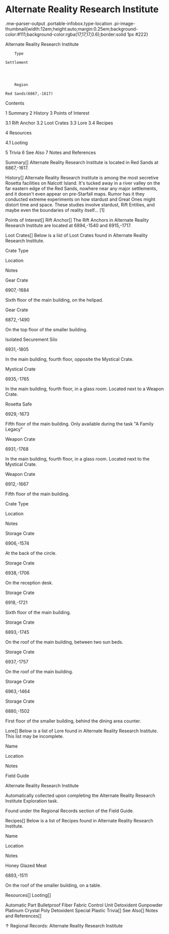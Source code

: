 # Alternate Reality Research Institute

.mw-parser-output .portable-infobox.type-location .pi-image-thumbnail{width:12em;height:auto;margin:0.25em;background-color:#111;background-color:rgba(17,17,17,0.6);border:solid 1px #222}

Alternate Reality Research Institute

	

	
		Type
	
	Settlement



	
		Region
	
	Red Sands(6867,-1617)




Contents

1 Summary
2 History
3 Points of Interest

3.1 Rift Anchor
3.2 Loot Crates
3.3 Lore
3.4 Recipes


4 Resources

4.1 Looting


5 Trivia
6 See Also
7 Notes and References



Summary[]
Alternate Reality Research Institute is located in Red Sands at 6867,-1617.

History[]
Alternate Reality Research Institute is among the most secretive Rosetta facilities on Nalcott Island. It's tucked away in a river valley on the far eastern edge of the Red Sands, nowhere near any major settlements, and it doesn't even appear on pre-Starfall maps. Rumor has it they conducted extreme experiments on how stardust and Great Ones might distort time and space. These studies involve stardust, Rift Entities, and maybe even the boundaries of reality itself... &#91;1&#93;

Points of Interest[]
Rift Anchor[]
The Rift Anchors in Alternate Reality Research Institute are located at 6894,-1540 and 6915,-1717.

Loot Crates[]
Below is a list of Loot Crates found in Alternate Reality Research Institute.



Crate Type

Location

Notes


Gear Crate

6907,-1684

Sixth floor of the main building, on the helipad.


Gear Crate

6872,-1490

On the top floor of the smaller building.


Isolated Securement Silo

6931,-1805

In the main building, fourth floor, opposite the Mystical Crate.


Mystical Crate

6935,-1765

In the main building, fourth floor, in a glass room. Located next to a Weapon Crate.


Rosetta Safe

6929,-1673

Fifth floor of the main building. Only available during the task "A Family Legacy"


Weapon Crate

6931,-1768

In the main building, fourth floor, in a glass room. Located next to the Mystical Crate.


Weapon Crate

6912,-1667

Fifth floor of the main building.






Crate Type

Location

Notes


Storage Crate

6906,-1574

At the back of the circle.


Storage Crate

6938,-1706

On the reception desk.


Storage Crate

6918,-1721

Sixth floor of the main building.


Storage Crate

6893,-1745

On the roof of the main building, between two sun beds.


Storage Crate

6937,-1757

On the roof of the main building.


Storage Crate

6963,-1464




Storage Crate

6880,-1502

First floor of the smaller building, behind the dining area counter.


Lore[]
Below is a list of Lore found in Alternate Reality Research Institute. This list may be incomplete.



Name

Location

Notes

Field Guide


Alternate Reality Research Institute



Automatically collected upon completing the Alternate Reality Research Institute Exploration task.

Found under the Regional Records section of the Field Guide.


Recipes[]
Below is a list of Recipes found in Alternate Reality Research Institute.



Name

Location

Notes


Honey Glazed Meat

6893,-1511

On the roof of the smaller building, on a table.


Resources[]
Looting[]

Automatic Part
Bulletproof Fiber Fabric
Control Unit
Detoxident
Gunpowder
Platinum Crystal
Poly Detoxident
Special Plastic
Trivia[]
See Also[]
Notes and References[]

↑ Regional Records: Alternate Reality Research Institute
